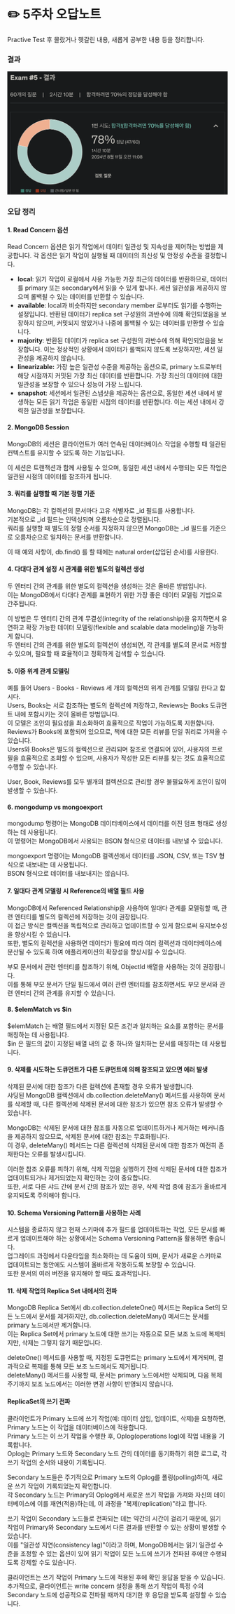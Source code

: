 # ✏️ 5주차 오답노트

Practive Test 후 몰랐거나 헷갈린 내용, 새롭게 공부한 내용 등을 정리합니다.

### 결과

![Alt text](./images/test5.png)

### 오답 정리

#### 1. Read Concern 옵션

Read Concern 옵션은 읽기 작업에서 데이터 일관성 및 지속성을 제어하는 방법을 제공합니다. 각 옵션은 읽기 작업이 실행될 때 데이터의 최신성 및 안정성 수준을 결정합니다.

- **local**: 읽기 작업이 로컬에서 사용 가능한 가장 최근의 데이터를 반환하므로, 데이터를 primary 또는 secondary에서 읽을 수 있게 합니다. 세션 일관성을 제공하지 않으며 롤백될 수 있는 데이터를 반환할 수 있습니다.
- **available**: local과 비슷하지만 secondary member 로부터도 읽기를 수행하는 설정입니다. 반환된 데이터가 replica set 구성원의 과반수에 의해 확인되었음을 보장하지 않으며, 커밋되지 않았거나 나중에 롤백될 수 있는 데이터를 반환할 수 있습니다.
- **majority**: 반환된 데이터가 replica set 구성원의 과반수에 의해 확인되었음을 보장합니다. 이는 정상적인 상황에서 데이터가 롤백되지 않도록 보장하지만, 세션 일관성을 제공하지 않습니다.
- **linearizable:** 가장 높은 일관성 수준을 제공하는 옵션으로, primary 노드로부터 해당 시점까지 커밋된 가장 최신 데이터를 반환합니다. 가장 최신의 데이터에 대한 일관성을 보장할 수 있으나 성능이 가장 느립니다.
- **snapshot**: 세션에서 일관된 스냅샷을 제공하는 옵션으로, 동일한 세션 내에서 발생하는 모든 읽기 작업은 동일한 시점의 데이터를 반환합니다. 이는 세션 내에서 강력한 일관성을 보장합니다.

#### 2. MongoDB Session

MongoDB의 세션은 클라이언트가 여러 연속된 데이터베이스 작업을 수행할 때 일관된 컨텍스트를 유지할 수 있도록 하는 기능입니다.

이 세션은 트랜잭션과 함께 사용될 수 있으며, 동일한 세션 내에서 수행되는 모든 작업은 일관된 시점의 데이터를 참조하게 됩니다.

#### 3. 쿼리를 실행할 때 기본 정렬 기준

MongoDB는 각 컬렉션의 문서마다 고유 식별자로 \_id 필드를 사용합니다.  
기본적으로 \_id 필드는 인덱싱되며 오름차순으로 정렬됩니다.  
쿼리를 실행할 때 별도의 정렬 순서를 지정하지 않으면 MongoDB는 \_id 필드를 기준으로 오름차순으로 일치하는 문서를 반환합니다.

이 때 예외 사항이, db.find() 를 할 때에는 natural order(삽입된 순서)를 사용한다.

#### 4. 다대다 관계 설정 시 관계를 위한 별도의 컬렉션 생성

두 엔터티 간의 관계를 위한 별도의 컬렉션을 생성하는 것은 올바른 방법입니다.  
이는 MongoDB에서 다대다 관계를 표현하기 위한 가장 좋은 데이터 모델링 기법으로 간주됩니다.

이 방법은 두 엔터티 간의 관계 무결성(integrity of the relationship)을 유지하면서 유연하고 확장 가능한 데이터 모델링(flexible and scalable data modeling)을 가능하게 합니다.  
두 엔터티 간의 관계를 위한 별도의 컬렉션이 생성되면, 각 관계를 별도의 문서로 저장할 수 있으며, 필요할 때 효율적이고 정확하게 검색할 수 있습니다.

#### 5. 이중 위계 관계 모델링

예를 들어 Users - Books - Reviews 세 개의 컬렉션의 위계 관계를 모델링 한다고 합시다.  
Users, Books는 서로 참조하는 별도의 컬렉션에 저장하고, Reviews는 Books 도큐먼트 내에 포함시키는 것이 올바른 방법입니다.  
이 모델은 조인의 필요성을 최소화하여 효율적으로 작업이 가능하도록 지원합니다.  
Reviews가 Books에 포함되어 있으므로, 책에 대한 모든 리뷰를 단일 쿼리로 가져올 수 있습니다.  
Users와 Books은 별도의 컬렉션으로 관리되며 참조로 연결되어 있어, 사용자의 프로필을 효율적으로 조회할 수 있으며, 사용자가 작성한 모든 리뷰를 찾는 것도 효율적으로 수행할 수 있습니다.

User, Book, Reviews를 모두 별개의 컬렉션으로 관리할 경우 불필요하게 조인이 많이 발생할 수 있습니다.

#### 6. mongodump vs mongoexport

mongodump 명령어는 MongoDB 데이터베이스에서 데이터를 이진 덤프 형태로 생성하는 데 사용됩니다.  
이 명령어는 MongoDB에서 사용되는 BSON 형식으로 데이터를 내보낼 수 있습니다.

mongoexport 명령어는 MongoDB 컬렉션에서 데이터를 JSON, CSV, 또는 TSV 형식으로 내보내는 데 사용됩니다.  
BSON 형식으로 데이터를 내보내지는 않습니다.

#### 7. 일대다 관계 모델링 시 Reference의 배열 필드 사용

MongoDB에서 Referenced Relationship을 사용하여 일대다 관계를 모델링할 때, 관련 엔터티를 별도의 컬렉션에 저장하는 것이 권장됩니다.  
이 접근 방식은 컬렉션을 독립적으로 관리하고 업데이트할 수 있게 함으로써 유지보수성을 향상시킬 수 있습니다.  
또한, 별도의 컬렉션을 사용하면 데이터가 필요에 따라 여러 컬렉션과 데이터베이스에 분산될 수 있도록 하여 애플리케이션의 확장성을 향상시킬 수 있습니다.

부모 문서에서 관련 엔터티를 참조하기 위해, ObjectId 배열을 사용하는 것이 권장됩니다.  
이를 통해 부모 문서가 단일 필드에서 여러 관련 엔터티를 참조하면서도 부모 문서와 관련 엔터티 간의 관계를 유지할 수 있습니다.

#### 8. $elemMatch vs $in

$elemMatch 는 배열 필드에서 지정된 모든 조건과 일치하는 요소를 포함하는 문서를 매칭하는 데 사용됩니다.  
$in 은 필드의 값이 지정된 배열 내의 값 중 하나와 일치하는 문서를 매칭하는 데 사용됩니다.

#### 9. 삭제를 시도하는 도큐먼트가 다른 도큐먼트에 의해 참조되고 있으면 에러 발생

삭제된 문서에 대한 참조가 다른 컬렉션에 존재할 경우 오류가 발생합니다.  
샤딩된 MongoDB 컬렉션에서 db.collection.deleteMany() 메서드를 사용하여 문서를 삭제할 때, 다른 컬렉션에 삭제된 문서에 대한 참조가 있으면 참조 오류가 발생할 수 있습니다.

MongoDB는 삭제된 문서에 대한 참조를 자동으로 업데이트하거나 제거하는 메커니즘을 제공하지 않으므로, 삭제된 문서에 대한 참조는 무효화됩니다.  
이 경우, deleteMany() 메서드는 다른 컬렉션에 삭제된 문서에 대한 참조가 여전히 존재한다는 오류를 발생시킵니다.

이러한 참조 오류를 피하기 위해, 삭제 작업을 실행하기 전에 삭제된 문서에 대한 참조가 업데이트되거나 제거되었는지 확인하는 것이 중요합니다.  
또한, 서로 다른 샤드 간에 문서 간의 참조가 있는 경우, 삭제 작업 중에 참조가 올바르게 유지되도록 주의해야 합니다.

#### 10. Schema Versioning Pattern을 사용하는 사례

시스템을 종료하지 않고 현재 스키마에 추가 필드를 업데이트하는 작업, 모든 문서를 빠르게 업데이트해야 하는 상황에서는 Schema Versioning Pattern을 활용하면 좋습니다.  
업그레이드 과정에서 다운타임을 최소화하는 데 도움이 되며, 문서가 새로운 스키마로 업데이트되는 동안에도 시스템이 올바르게 작동하도록 보장할 수 있습니다.  
또한 문서의 여러 버전을 유지해야 할 때도 효과적입니다.

#### 11. 삭제 작업의 Replica Set 내에서의 전파

MongoDB Replica Set에서 db.collection.deleteOne() 메서드는 Replica Set의 모든 노드에서 문서를 제거하지만, db.collection.deleteMany() 메서드는 문서를 primary 노드에서만 제거합니다.  
이는 Replica Set에서 primary 노드에 대한 쓰기는 자동으로 모든 보조 노드에 복제되지만, 삭제는 그렇지 않기 때문입니다.

deleteOne() 메서드를 사용할 때, 지정된 도큐먼트는 primary 노드에서 제거되며, 결과적으로 복제를 통해 모든 보조 노드에서도 제거됩니다.  
deleteMany() 메서드를 사용할 때, 문서는 primary 노드에서만 삭제되며, 다음 복제 주기까지 보조 노드에서는 이러한 변경 사항이 반영되지 않습니다.

#### ReplicaSet의 쓰기 전파

클라이언트가 Primary 노드에 쓰기 작업(예: 데이터 삽입, 업데이트, 삭제)을 요청하면, Primary 노드는 이 작업을 데이터베이스에 적용합니다.  
Primary 노드는 이 쓰기 작업을 수행한 후, Oplog(operations log)에 작업 내용을 기록합니다.  
Oplog는 Primary 노드와 Secondary 노드 간의 데이터를 동기화하기 위한 로그로, 각 쓰기 작업의 순서와 내용이 기록됩니다.

Secondary 노드들은 주기적으로 Primary 노드의 Oplog를 폴링(polling)하여, 새로운 쓰기 작업이 기록되었는지 확인합니다.  
각 Secondary 노드는 Primary의 Oplog에서 새로운 쓰기 작업을 가져와 자신의 데이터베이스에 이를 재연(적용)하는데, 이 과정을 "복제(replication)"라고 합니다.

쓰기 작업이 Secondary 노드들로 전파되는 데는 약간의 시간이 걸리기 때문에, 읽기 작업이 Primary와 Secondary 노드에서 다른 결과를 반환할 수 있는 상황이 발생할 수 있습니다.  
이를 "일관성 지연(consistency lag)"이라고 하며, MongoDB에서는 읽기 일관성 수준을 조정할 수 있는 옵션이 있어 읽기 작업이 모든 노드에 쓰기가 전파된 후에만 수행되도록 강제할 수도 있습니다.

클라이언트는 쓰기 작업이 Primary 노드에 적용된 후에 확인 응답을 받을 수 있습니다.  
추가적으로, 클라이언트는 write concern 설정을 통해 쓰기 작업이 특정 수의 Secondary 노드에 성공적으로 전파될 때까지 대기한 후 응답을 받도록 설정할 수 있습니다.
